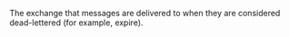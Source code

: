 The exchange that messages are delivered to when they are considered dead-lettered (for example, expire).

